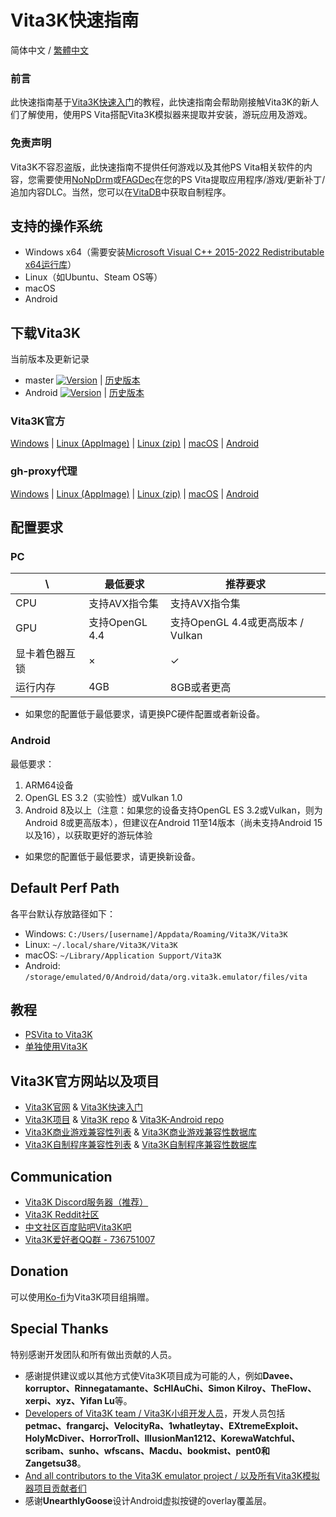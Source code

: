 # Vita3K快速指南
简体中文 / [繁體中文](http://croden1999.github.io/Vita3K-Quick-Guide/README-zh-t)

### 前言
此快速指南基于[Vita3K快速入门](https://vita3k.org/quickstart)的教程，此快速指南会帮助刚接触Vita3K的新人们了解使用，使用PS Vita搭配Vita3K模拟器来提取并安装，游玩应用及游戏。

### 免责声明
Vita3K不容忍盗版，此快速指南不提供任何游戏以及其他PS Vita相关软件的内容，您需要使用[NoNpDrm](https://github.com/TheOfficialFloW/NoNpDrm)或[FAGDec](https://github.com/CelesteBlue-dev/PSVita-RE-tools/tree/master/FAGDec/build)在您的PS Vita提取应用程序/游戏/更新补丁/追加内容DLC。当然，您可以在[VitaDB](https://vitadb.rinnegatamante.it)中获取自制程序。

## 支持的操作系统
- Windows x64（需要安装[Microsoft Visual C++ 2015-2022 Redistributable x64运行库](https://aka.ms/vs/17/release/vc_redist.x64.exe)）
- Linux（如Ubuntu、Steam OS等）
- macOS
- Android

## 下载Vita3K
当前版本及更新记录
- master [![Version](https://img.shields.io/github/v/release/Vita3K/Vita3K-builds?include_prereleases)](https://github.com/Vita3K/Vita3K/commits/master) | [历史版本](https://github.com/Vita3K/Vita3K-builds/releases)
- Android [![Version](https://img.shields.io/github/v/release/Vita3K/Vita3K-Android?include_prereleases)](https://github.com/Vita3K/Vita3K-Android/commits/android) | [历史版本](https://github.com/Vita3K/Vita3K-Android/releases)

### Vita3K官方
[Windows](https://github.com/Vita3K/Vita3K/releases/download/continuous/windows-latest.zip) | 
[Linux (AppImage)](https://github.com/Vita3K/Vita3K/releases/download/continuous/Vita3K-x86_64.AppImage) | 
[Linux (zip)](https://github.com/Vita3K/Vita3K/releases/download/continuous/ubuntu-latest.zip) | 
[macOS](https://github.com/Vita3K/Vita3K/releases/download/continuous/macos-latest.dmg) |
[Android](https://github.com/Vita3K/Vita3K-Android/releases/download/v12/vita3k-android-release-12.apk)

### gh-proxy代理
[Windows](https://gh-proxy.com/github.com/Vita3K/Vita3K/releases/download/continuous/windows-latest.zip)  | 
[Linux (AppImage)](https://gh-proxy.com/github.com/Vita3K/Vita3K/releases/download/continuous/Vita3K-x86_64.AppImage)  | 
[Linux (zip)](https://gh-proxy.com/github.com/Vita3K/Vita3K/releases/download/continuous/ubuntu-latest.zip) | 
[macOS](https://gh-proxy.com/github.com/Vita3K/Vita3K/releases/download/continuous/macos-latest.dmg) | 
[Android](https://gh-proxy.com/github.com/Vita3K/Vita3K-Android/releases/download/v12/vita3k-android-release-12.apk)

## 配置要求
### PC

\ | 最低要求 | 推荐要求 
--- | --- | --- 
CPU | 支持AVX指令集 | 支持AVX指令集 
GPU | 支持OpenGL 4.4 | 支持OpenGL 4.4或更高版本 / Vulkan
显卡着色器互锁 | × | ✓ 
运行内存 | 4GB | 8GB或者更高 

- 如果您的配置低于最低要求，请更换PC硬件配置或者新设备。

### Android
最低要求：
1. ARM64设备
2. OpenGL ES 3.2（实验性）或Vulkan 1.0
3. Android 8及以上（注意：如果您的设备支持OpenGL ES 3.2或Vulkan，则为Android 8或更高版本），但建议在Android 11至14版本（尚未支持Android 15以及16），以获取更好的游玩体验

- 如果您的配置低于最低要求，请更换新设备。

## Default Perf Path
各平台默认存放路径如下：
- Windows: `C:/Users/[username]/Appdata/Roaming/Vita3K/Vita3K`
- Linux: `~/.local/share/Vita3K/Vita3K`
- macOS: `~/Library/Application Support/Vita3K`
- Android: `/storage/emulated/0/Android/data/org.vita3k.emulator/files/vita`

## 教程
- [PSVita to Vita3K](http://croden1999.github.io/Vita3K-Quick-Guide/psvita-to-vita3k)
- [单独使用Vita3K](http://croden1999.github.io/Vita3K-Quick-Guide/vita3k)

## Vita3K官方网站以及项目
- [Vita3K官网](https://vita3k.org) & [Vita3K快速入门](https://vita3k.org/quickstart)
- [Vita3K项目](https://github.com/Vita3K) & [Vita3K repo](https://github.com/Vita3K/Vita3K) & [Vita3K-Android repo](https://github.com/Vita3K/Vita3K-Android)
- [Vita3K商业游戏兼容性列表](https://vita3k.org/compatibility) & [Vita3K商业游戏兼容性数据库](https://github.com/Vita3K/compatibility/issues)
- [Vita3K自制程序兼容性列表](https://vita3k.org/compatibility-homebrew) & [Vita3K自制程序兼容性数据库](https://github.com/Vita3K/homebrew-compatibility/issues)

## Communication
- [Vita3K Discord服务器（推荐）](https://discord.gg/MaWhJVH)
- [Vita3K Reddit社区](https://www.reddit.com/r/vita3k)
- [中文社区百度贴吧Vita3K吧](https://tieba.baidu.com/f?kw=vita3k&fr=index)
- [Vita3K爱好者QQ群 - 736751007](https://jq.qq.com/?_wv=1027&k=cg1vogjK)

## Donation
可以使用[Ko-fi](https://ko-fi.com/vita3k)为Vita3K项目组捐赠。

## Special Thanks
特别感谢开发团队和所有做出贡献的人员。
- 感谢提供建议或以其他方式使Vita3K项目成为可能的人，例如**Davee、korruptor、Rinnegatamante、ScHlAuChi、Simon Kilroy、TheFlow、xerpi、xyz、Yifan Lu**等。
- [Developers of Vita3K team / Vita3K小组开发人员](https://github.com/Vita3K)，开发人员包括**petmac、frangarcj、VelocityRa、1whatleytay、EXtremeExploit、HolyMcDiver、HorrorTroll、IllusionMan1212、KorewaWatchful、scribam、sunho、wfscans、Macdu、bookmist、pent0和Zangetsu38**。
- [And all contributors to the Vita3K emulator project / 以及所有Vita3K模拟器项目贡献者们](https://github.com/Vita3K/Vita3K/graphs/contributors)
- 感谢**UnearthlyGoose**设计Android虚拟按键的overlay覆盖层。
